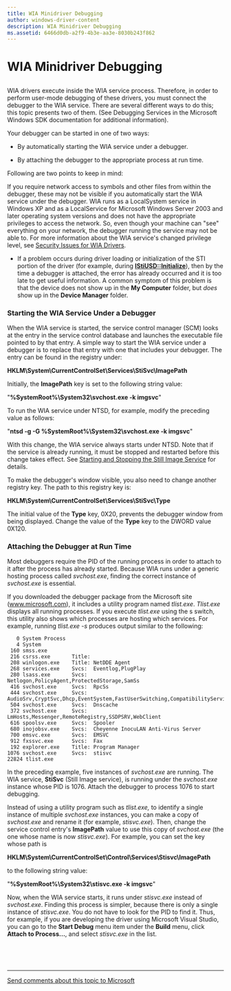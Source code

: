 ```yaml
---
title: WIA Minidriver Debugging
author: windows-driver-content
description: WIA Minidriver Debugging
ms.assetid: 6466d0db-a2f9-4b3e-aa3e-8030b243f862
---
```


# WIA Minidriver Debugging


## <a href="" id="ddk-wia-minidriver-debugging-si"></a>


WIA drivers execute inside the WIA service process. Therefore, in order to perform user-mode debugging of these drivers, you must connect the debugger to the WIA service. There are several different ways to do this; this topic presents two of them. (See Debugging Services in the Microsoft Windows SDK documentation for additional information).

Your debugger can be started in one of two ways:

-   By automatically starting the WIA service under a debugger.

-   By attaching the debugger to the appropriate process at run time.

Following are two points to keep in mind:

If you require network access to symbols and other files from within the debugger, these may not be visible if you automatically start the WIA service under the debugger. WIA runs as a LocalSystem service in Windows XP and as a LocalService for Microsoft Windows Server 2003 and later operating system versions and does not have the appropriate privileges to access the network. So, even though your machine can "see" everything on your network, the debugger running the service may not be able to. For more information about the WIA service's changed privilege level, see [Security Issues for WIA Drivers](security-issues-for-wia-drivers.md).

-   If a problem occurs during driver loading or initialization of the STI portion of the driver (for example, during [**IStiUSD::Initialize**](https://msdn.microsoft.com/library/windows/hardware/ff543824)), then by the time a debugger is attached, the error has already occurred and it is too late to get useful information. A common symptom of this problem is that the device does not show up in the **My Computer** folder, but *does* show up in the **Device Manager** folder.

### Starting the WIA Service Under a Debugger

When the WIA service is started, the service control manager (SCM) looks at the entry in the service control database and launches the executable file pointed to by that entry. A simple way to start the WIA service under a debugger is to replace that entry with one that includes your debugger. The entry can be found in the registry under:

**HKLM\\System\\CurrentControlSet\\Services\\StiSvc\\ImagePath**

Initially, the **ImagePath** key is set to the following string value:

"**%SystemRoot%\\System32\\svchost.exe -k imgsvc**"

To run the WIA service under NTSD, for example, modify the preceding value as follows:

"**ntsd -g -G %SystemRoot%\\System32\\svchost.exe -k imgsvc**"

With this change, the WIA service always starts under NTSD. Note that if the service is already running, it must be stopped and restarted before this change takes effect. See [Starting and Stopping the Still Image Service](starting-and-stopping-the-still-image-service.md) for details.

To make the debugger's window visible, you also need to change another registry key. The path to this registry key is:

**HKLM\\System\\CurrentControlSet\\Services\\StiSvc\\Type**

The initial value of the **Type** key, 0X20, prevents the debugger window from being displayed. Change the value of the **Type** key to the DWORD value 0X120.

### Attaching the Debugger at Run Time

Most debuggers require the PID of the running process in order to attach to it after the process has already started. Because WIA runs under a generic hosting process called *svchost.exe*, finding the correct instance of *svchost.exe* is essential.

If you downloaded the debugger package from the Microsoft site (www.microsoft.com), it includes a utility program named *tlist.exe*. *Tlist.exe* displays all running processes. If you execute *tlist.exe* using the s switch, this utility also shows which processes are hosting which services. For example, running *tlist.exe -s* produces output similar to the following:

```
   0 System Process
   4 System
 160 smss.exe
 216 csrss.exe       Title:
 208 winlogon.exe    Title: NetDDE Agent
 268 services.exe    Svcs:  Eventlog,PlugPlay
 280 lsass.exe       Svcs:  Netlogon,PolicyAgent,ProtectedStorage,SamSs
 416 svchost.exe     Svcs:  RpcSs
 444 svchost.exe     Svcs:  AudioSrv,CryptSvc,Dhcp,EventSystem,FastUserSwitching,CompatibilityServices,helpsvc,Irmon,lanmanserver,lanmanworkstation,Netman,Nla,Schedule,SENS,ShellHWDetection,srservice,TapiSrv,TermService,ThemeService,uploadmgr,W32Time,winmgmt,WmdmPmSp
 504 svchost.exe     Svcs:  Dnscache
 372 svchost.exe     Svcs:  LmHosts,Messenger,RemoteRegistry,SSDPSRV,WebClient
 616 spoolsv.exe     Svcs:  Spooler
 680 inojobsv.exe    Svcs:  Cheyenne InocuLAN Anti-Virus Server
 700 emsvc.exe       Svcs:  EMSVC
 912 fxssvc.exe      Svcs:  Fax
 192 explorer.exe    Title: Program Manager
1076 svchost.exe     Svcs:  stisvc
22824 tlist.exe
```

In the preceding example, five instances of *svchost.exe* are running. The WIA service, **StiSvc** (Still Image service), is running under the *svchost.exe* instance whose PID is 1076. Attach the debugger to process 1076 to start debugging.

Instead of using a utility program such as *tlist.exe,* to identify a single instance of multiple *svchost.exe* instances, you can make a copy of *svchost.exe* and rename it (for example, *stisvc.exe*). Then, change the service control entry's **ImagePath** value to use this copy of *svchost.exe* (the one whose name is now *stisvc.exe*). For example, you can set the key whose path is

**HKLM\\System\\CurrentControlSet\\Control\\Services\\Stisvc\\ImagePath**

to the following string value:

"**%SystemRoot%\\System32\\stisvc.exe -k imgsvc**"

Now, when the WIA service starts, it runs under *stisvc.exe* instead of *svchost.exe*. Finding this process is simpler, because there is only a single instance of *stisvc.exe*. You do not have to look for the PID to find it. Thus, for example, if you are developing the driver using Microsoft Visual Studio, you can go to the **Start Debug** menu item under the **Build** menu, click **Attach to Process...**, and select *stisvc.exe* in the list.

 

 


--------------------
[Send comments about this topic to Microsoft](mailto:wsddocfb@microsoft.com?subject=Documentation%20feedback%20%5Bimage\image%5D:%20WIA%20Minidriver%20Debugging%20%20RELEASE:%20%288/17/2016%29&body=%0A%0APRIVACY%20STATEMENT%0A%0AWe%20use%20your%20feedback%20to%20improve%20the%20documentation.%20We%20don't%20use%20your%20email%20address%20for%20any%20other%20purpose,%20and%20we'll%20remove%20your%20email%20address%20from%20our%20system%20after%20the%20issue%20that%20you're%20reporting%20is%20fixed.%20While%20we're%20working%20to%20fix%20this%20issue,%20we%20might%20send%20you%20an%20email%20message%20to%20ask%20for%20more%20info.%20Later,%20we%20might%20also%20send%20you%20an%20email%20message%20to%20let%20you%20know%20that%20we've%20addressed%20your%20feedback.%0A%0AFor%20more%20info%20about%20Microsoft's%20privacy%20policy,%20see%20http://privacy.microsoft.com/default.aspx. "Send comments about this topic to Microsoft")


